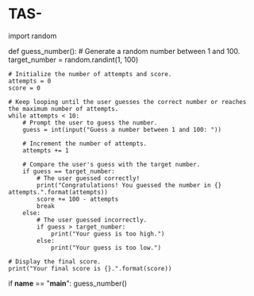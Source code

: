 # TAS-
import random

def guess_number():
    # Generate a random number between 1 and 100.
    target_number = random.randint(1, 100)

    # Initialize the number of attempts and score.
    attempts = 0
    score = 0

    # Keep looping until the user guesses the correct number or reaches the maximum number of attempts.
    while attempts < 10:
        # Prompt the user to guess the number.
        guess = int(input("Guess a number between 1 and 100: "))

        # Increment the number of attempts.
        attempts += 1

        # Compare the user's guess with the target number.
        if guess == target_number:
            # The user guessed correctly!
            print("Congratulations! You guessed the number in {} attempts.".format(attempts))
            score += 100 - attempts
            break
        else:
            # The user guessed incorrectly.
            if guess > target_number:
                print("Your guess is too high.")
            else:
                print("Your guess is too low.")

    # Display the final score.
    print("Your final score is {}.".format(score))

if __name__ == "__main__":
    guess_number()
